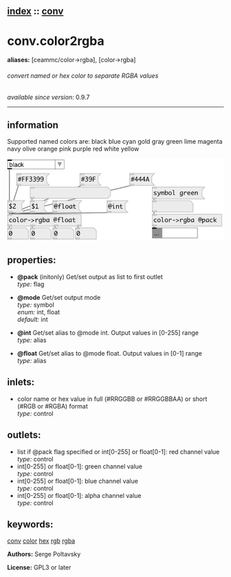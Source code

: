 [index](index.html) :: [conv](category_conv.html)
---

# conv.color2rgba
**aliases:** [ceammc/color-&gt;rgba], [color-&gt;rgba]


###### convert named or hex color to separate RGBA values

*available since version:* 0.9.7

---


## information
Supported named colors are: black blue cyan gold gray green lime magenta navy olive orange pink purple red white yellow


[![example](../examples/img/conv.color2rgba.jpg)](../examples/pd/conv.color2rgba.pd)







## properties:

* **@pack** (initonly)
Get/set output as list to first outlet<br>
_type:_ flag<br>

* **@mode** 
Get/set output mode<br>
_type:_ symbol<br>
_enum:_ int, float<br>
_default:_ int<br>

* **@int** 
Get/set alias to @mode int. Output values in [0-255] range<br>
_type:_ alias<br>

* **@float** 
Get/set alias to @mode float. Output values in [0-1] range<br>
_type:_ alias<br>



## inlets:

* color name or hex value in full (#RRGGBB or #RRGGBBAA) or short (#RGB or #RGBA) format<br>
_type:_ control



## outlets:

* list if @pack flag specified or int[0-255] or float[0-1]: red channel value<br>
_type:_ control
* int[0-255] or float[0-1]: green channel value<br>
_type:_ control
* int[0-255] or float[0-1]: blue channel value<br>
_type:_ control
* int[0-255] or float[0-1]: alpha channel value<br>
_type:_ control



## keywords:

[conv](keywords/conv.html)
[color](keywords/color.html)
[hex](keywords/hex.html)
[rgb](keywords/rgb.html)
[rgba](keywords/rgba.html)






**Authors:** Serge Poltavsky




**License:** GPL3 or later





